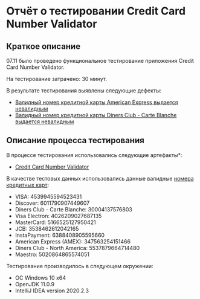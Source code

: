 # Отчёт о тестировании Credit Card Number Validator

## Краткое описание

07.11 было проведено функциональное тестирование приложения Credit Card Number Validator.

На тестирование затрачено: 30 минут.

В результате тестирования выявлены следующие дефекты:
* [Валидный номер кредитной карты American Express выдается невалидным](https://github.com/Tatiana43/hw-1.2/issues/2)
* [Валидный номер кредитной карты Diners Club - Carte Blanche выдается невалидным](https://github.com/Tatiana43/hw-1.2/issues/1)

## Описание процесса тестирования

В процессе тестирования использовались следующие артефакты*:
* [Credit Card Number Validator](https://github.com/netology-code/javaqa-homeworks/tree/master/intro#%D0%BB%D0%B5%D0%B3%D0%B5%D0%BD%D0%B4%D0%B0-1)

В качестве тестовых данных использовались данные валидные [номера кредитных карт](freeformatter.com):
* VISA: 4539945594523431
* Discover: 6011790907449607
* Diners Club - Carte Blanche: 30004137576803
* Visa Electron: 4026209027687135
* MasterCard: 5166525127950421
* JCB: 3538462612042165
* InstaPayment: 6388408905595660
* American Express (AMEX): 347563254151466
* Diners Club - North America: 5537879664714480
* Maestro: 5020864865574051

Тестирование производилось в следующем окружении:
* ОС Windows 10 x64
* OpenJDK 11.0.9
* IntelliJ IDEA version 2020.2.3